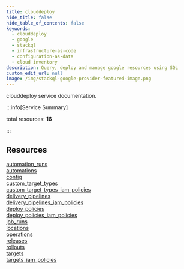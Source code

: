 ```yaml
---
title: clouddeploy
hide_title: false
hide_table_of_contents: false
keywords:
  - clouddeploy
  - google
  - stackql
  - infrastructure-as-code
  - configuration-as-data
  - cloud inventory
description: Query, deploy and manage google resources using SQL
custom_edit_url: null
image: /img/stackql-google-provider-featured-image.png
---
```


clouddeploy service documentation.

:::info[Service Summary]

total resources: __16__  

:::

## Resources
<div class="row">
<div class="providerDocColumn">
<a href="/services/clouddeploy/automation_runs/">automation_runs</a><br />
<a href="/services/clouddeploy/automations/">automations</a><br />
<a href="/services/clouddeploy/config/">config</a><br />
<a href="/services/clouddeploy/custom_target_types/">custom_target_types</a><br />
<a href="/services/clouddeploy/custom_target_types_iam_policies/">custom_target_types_iam_policies</a><br />
<a href="/services/clouddeploy/delivery_pipelines/">delivery_pipelines</a><br />
<a href="/services/clouddeploy/delivery_pipelines_iam_policies/">delivery_pipelines_iam_policies</a><br />
<a href="/services/clouddeploy/deploy_policies/">deploy_policies</a>
</div>
<div class="providerDocColumn">
<a href="/services/clouddeploy/deploy_policies_iam_policies/">deploy_policies_iam_policies</a><br />
<a href="/services/clouddeploy/job_runs/">job_runs</a><br />
<a href="/services/clouddeploy/locations/">locations</a><br />
<a href="/services/clouddeploy/operations/">operations</a><br />
<a href="/services/clouddeploy/releases/">releases</a><br />
<a href="/services/clouddeploy/rollouts/">rollouts</a><br />
<a href="/services/clouddeploy/targets/">targets</a><br />
<a href="/services/clouddeploy/targets_iam_policies/">targets_iam_policies</a>
</div>
</div>